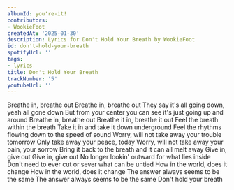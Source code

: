 ```yaml
---
albumId: you're-it!
contributors:
- WookieFoot
createdAt: '2025-01-30'
description: Lyrics for Don't Hold Your Breath by WookieFoot
id: don't-hold-your-breath
spotifyUrl: ''
tags:
- lyrics
title: Don't Hold Your Breath
trackNumber: '5'
youtubeUrl: ''
---
```


Breathe in, breathe out
Breathe in, breathe out
They say it's all going down, yeah all gone down
But from your center you can see it's just going up and around
Breathe in, breathe out
Breathe it in, breathe it out
Feel the breath within the breath
Take it in and take it down underground
Feel the rhythms flowing down to the speed of sound
Worry, will not take away your trouble tomorrow
Only take away your peace, today
Worry, will not take away your pain, your sorrow
Bring it back to the breath and it can all melt away
Give in, give out
Give in, give out
No longer lookin' outward for what lies inside
Don't need to ever cut or sever what can be untied
How in the world, does it change
How in the world, does it change
The answer always seems to be the same
The answer always seems to be the same
Don't hold your breath